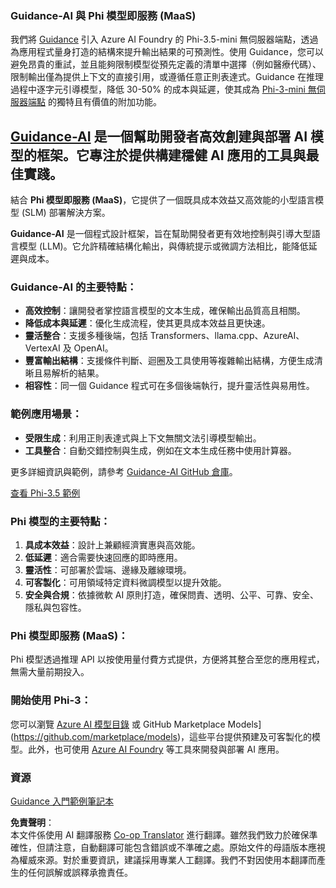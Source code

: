 <!--
CO_OP_TRANSLATOR_METADATA:
{
  "original_hash": "bd049872f37c3079c87d4fe17109cea0",
  "translation_date": "2025-07-16T18:15:03+00:00",
  "source_file": "md/01.Introduction/01/01.Guidance.md",
  "language_code": "mo"
}
-->
### Guidance-AI 與 Phi 模型即服務 (MaaS)
我們將 [Guidance](https://github.com/guidance-ai/guidance) 引入 Azure AI Foundry 的 Phi-3.5-mini 無伺服器端點，透過為應用程式量身打造的結構來提升輸出結果的可預測性。使用 Guidance，您可以避免昂貴的重試，並且能夠限制模型從預先定義的清單中選擇（例如醫療代碼）、限制輸出僅為提供上下文的直接引用，或遵循任意正則表達式。Guidance 在推理過程中逐字元引導模型，降低 30-50% 的成本與延遲，使其成為 [Phi-3-mini 無伺服器端點](https://aka.ms/try-phi3.5mini) 的獨特且有價值的附加功能。

## [**Guidance-AI**](https://github.com/guidance-ai/guidance) 是一個幫助開發者高效創建與部署 AI 模型的框架。它專注於提供構建穩健 AI 應用的工具與最佳實踐。

結合 **Phi 模型即服務 (MaaS)**，它提供了一個既具成本效益又高效能的小型語言模型 (SLM) 部署解決方案。

**Guidance-AI** 是一個程式設計框架，旨在幫助開發者更有效地控制與引導大型語言模型 (LLM)。它允許精確結構化輸出，與傳統提示或微調方法相比，能降低延遲與成本。

### Guidance-AI 的主要特點：
- **高效控制**：讓開發者掌控語言模型的文本生成，確保輸出品質高且相關。
- **降低成本與延遲**：優化生成流程，使其更具成本效益且更快速。
- **靈活整合**：支援多種後端，包括 Transformers、llama.cpp、AzureAI、VertexAI 及 OpenAI。
- **豐富輸出結構**：支援條件判斷、迴圈及工具使用等複雜輸出結構，方便生成清晰且易解析的結果。
- **相容性**：同一個 Guidance 程式可在多個後端執行，提升靈活性與易用性。

### 範例應用場景：
- **受限生成**：利用正則表達式與上下文無關文法引導模型輸出。
- **工具整合**：自動交錯控制與生成，例如在文本生成任務中使用計算器。

更多詳細資訊與範例，請參考 [Guidance-AI GitHub 倉庫](https://github.com/guidance-ai/guidance)。

[查看 Phi-3.5 範例](../../../../../code/01.Introduce/guidance.ipynb)

### Phi 模型的主要特點：
1. **具成本效益**：設計上兼顧經濟實惠與高效能。
2. **低延遲**：適合需要快速回應的即時應用。
3. **靈活性**：可部署於雲端、邊緣及離線環境。
4. **可客製化**：可用領域特定資料微調模型以提升效能。
5. **安全與合規**：依據微軟 AI 原則打造，確保問責、透明、公平、可靠、安全、隱私與包容性。

### Phi 模型即服務 (MaaS)：
Phi 模型透過推理 API 以按使用量付費方式提供，方便將其整合至您的應用程式，無需大量前期投入。

### 開始使用 Phi-3：
您可以瀏覽 [Azure AI 模型目錄](https://ai.azure.com/explore/models) 或 GitHub Marketplace Models](https://github.com/marketplace/models)，這些平台提供預建及可客製化的模型。此外，也可使用 [Azure AI Foundry](https://ai.azure.com) 等工具來開發與部署 AI 應用。

### 資源
[Guidance 入門範例筆記本](../../../../../code/01.Introduce/guidance.ipynb)

**免責聲明**：  
本文件係使用 AI 翻譯服務 [Co-op Translator](https://github.com/Azure/co-op-translator) 進行翻譯。雖然我們致力於確保準確性，但請注意，自動翻譯可能包含錯誤或不準確之處。原始文件的母語版本應視為權威來源。對於重要資訊，建議採用專業人工翻譯。我們不對因使用本翻譯而產生的任何誤解或誤釋承擔責任。